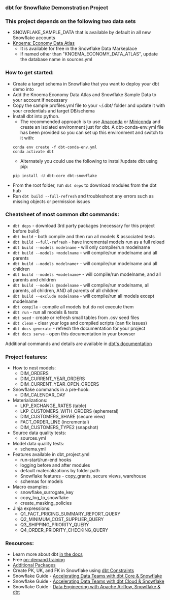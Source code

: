 ### dbt for Snowflake Demonstration Project

### This project depends on the following two data sets
- SNOWFLAKE_SAMPLE_DATA that is available by default in all new Snowflake accounts
- [Knoema: Economy Data Atlas](https://www.snowflake.com/datasets/knoema-economy-data-atlas/)
    - It is available for free in the Snowflake Data Markeplace
    - If named other than "KNOEMA_ECONOMY_DATA_ATLAS", update the database name in sources.yml

### How to get started:
- Create a target schema in Snowflake that you want to deploy your dbt demo into
- Add the Knoema Economy Data Atlas and Snowflake Sample Data to your account if necessary
- Copy the sample profiles.yml file to your ~/.dbt/ folder and update it with your credentials and target DB/schema
- Install dbt into python.
    - The recommended approach is to use [Anaconda](https://www.anaconda.com/) or [Miniconda](https://docs.conda.io/en/latest/miniconda.html) and create an isolated environment just for dbt. A dbt-conda-env.yml file has been provided so you can set up this environment and switch to it with:
    ```
    conda env create -f dbt-conda-env.yml
    conda activate dbt
    ```
    - Alternately you could use the following to install/update dbt using pip:
    ```
    pip install -U dbt-core dbt-snowflake
    ```
- From the root folder, run `dbt deps` to download modules from the dbt hub
- Run `dbt build --full-refresh` and troubleshoot any errors such as missing objects or permission issues

### Cheatsheet of most common dbt commands:
- `dbt deps` - download 3rd party packages (necessary for this project before build)
- `dbt build` - both compile and then run all models & associated tests
- `dbt build --full-refresh` - have incremental models run as a full reload
- `dbt build --models modelname` - will only compile/run modelname
- `dbt build --models +modelname` - will compile/run modelname and all parents
- `dbt build --models modelname+` - will compile/run modelname and all children
- `dbt build --models +modelname+` - will compile/run modelname, and all parents and children
- `dbt build --models @modelname` - will compile/run modelname, all parents, all children, AND all parents of all children
- `dbt build --exclude modelname` - will compile/run all models except modelname
- `dbt compile` - compile all models but do not execute them
- `dbt run` - run all models & tests
- `dbt seed` - create or refresh small tables from .csv seed files
- `dbt clean` - clear your logs and compiled scripts (can fix issues)
- `dbt docs generate` - refresh the documentation for your project
- `dbt docs serve` - open this documentation in your browser

Additional commands and details are available in [dbt's documentation](https://docs.getdbt.com/reference/dbt-commands)

### Project features:
- How to nest models:
    - DIM_ORDERS
    - DIM_CURRENT_YEAR_ORDERS
    - DIM_CURRENT_YEAR_OPEN_ORDERS
- Snowflake commands in a pre-hook:
    - DIM_CALENDAR_DAY
- Materializations:
    - LKP_EXCHANGE_RATES (table)
    - LKP_CUSTOMERS_WITH_ORDERS (ephemeral)
    - DIM_CUSTOMERS_SHARE (secure view)
    - FACT_ORDER_LINE (incremental)
    - DIM_CUSTOMERS_TYPE2 (snapshot)
- Source data quality tests:
    - sources.yml
- Model data quality tests:
    - schema.yml
- Features available in dbt_project.yml
    - run-start/run-end hooks
    - logging before and after modules
    - default materializations by folder path
    - Snowflake features - copy_grants, secure views, warehouse
    - schemas for models
- Macro examples:
    - snowflake_surrogate_key
    - copy_log_to_snowflake
    - create_masking_policies
- Jinja expressions:
    - Q1_FACT_PRICING_SUMMARY_REPORT_QUERY
    - Q2_MINIMUM_COST_SUPPLIER_QUERY
    - Q3_SHIPPING_PRIORITY_QUERY
    - Q4_ORDER_PRIORITY_CHECKING_QUERY


### Resources:
- Learn more about dbt [in the docs](https://docs.getdbt.com/docs/introduction)
- Free [on-demand training](https://courses.getdbt.com/)
- [Additional Packages](https://hub.getdbt.com/)
- Create PK, UK, and FK in Snowflake using [dbt Constraints](https://github.com/Snowflake-Labs/dbt_constraints)
- Snowflake Guide - [Accelerating Data Teams with dbt Core & Snowflake](https://quickstarts.snowflake.com/guide/data_teams_with_dbt_core/index.html)
- Snowflake Guide - [Accelerating Data Teams with dbt Cloud & Snowflake](https://quickstarts.snowflake.com/guide/data_teams_with_dbt_cloud/index.html)
- Snowflake Guide - [Data Engineering with Apache Airflow, Snowflake & dbt](https://quickstarts.snowflake.com/guide/data_engineering_with_apache_airflow/index.html)
